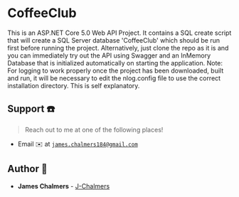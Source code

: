 # CoffeeClub
This is an ASP.NET Core 5.0 Web API Project.
It contains a SQL create script that will create a SQL Server database 'CoffeeClub' which should be run first before running the project.
Alternatively, just clone the repo as it is and you can immediately try out the API using Swagger and an InMemory Database that is initialized
automatically on starting the application.
Note: For logging to work properly once the project has been downloaded, built and run, it will be necessary to edit the nlog.config file
to use the correct installation directory. This is self explanatory.

## Support :telephone:

> Reach out to me at one of the following places!

- Email :envelope: at <a href="mailto:james.chalmers184@gmail.com" target="_blank">`james.chalmers184@gmail.com`</a>


## Author :boy:

* **James Chalmers** - [J-Chalmers](https://github.com/jc184)

